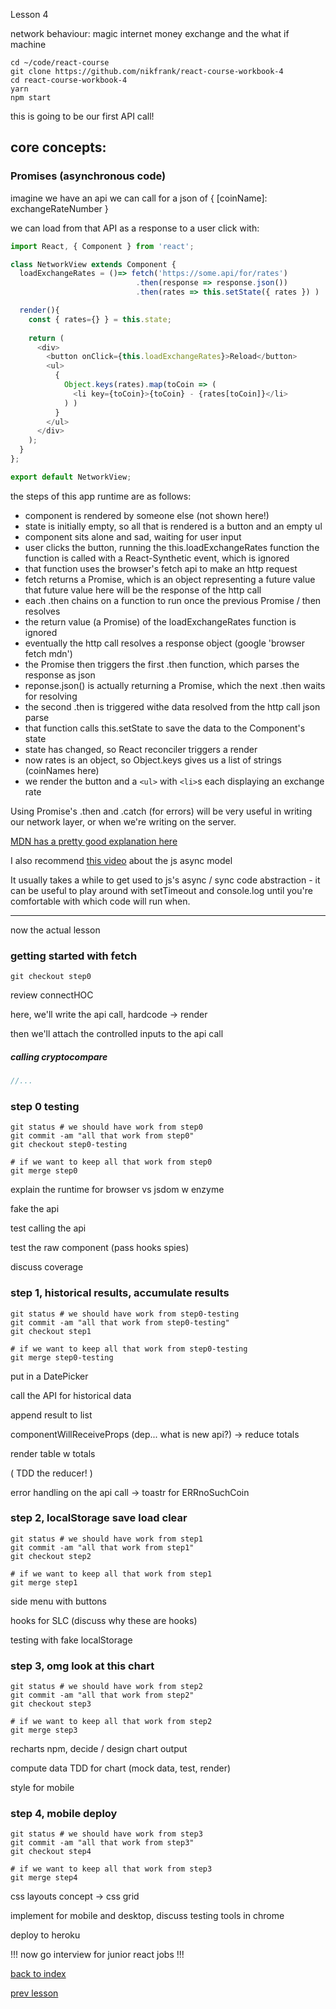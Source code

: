 Lesson 4

network behaviour: magic internet money exchange and the what if machine

```
cd ~/code/react-course
git clone https://github.com/nikfrank/react-course-workbook-4
cd react-course-workbook-4
yarn
npm start
```

this is going to be our first API call!


## core concepts:

### Promises (asynchronous code)

imagine we have an api we can call for a json of { [coinName]: exchangeRateNumber }

we can load from that API as a response to a user click with:

```js
import React, { Component } from 'react';

class NetworkView extends Component {
  loadExchangeRates = ()=> fetch('https://some.api/for/rates')
                            .then(response => response.json())
                            .then(rates => this.setState({ rates }) )

  render(){
    const { rates={} } = this.state;
    
    return (
      <div>
        <button onClick={this.loadExchangeRates}>Reload</button>
        <ul>
          {
            Object.keys(rates).map(toCoin => (
              <li key={toCoin}>{toCoin} - {rates[toCoin]}</li>
            ) )
          }
        </ul>
      </div>
    );
  }
};

export default NetworkView;
```

the steps of this app runtime are as follows:

- component is rendered by someone else (not shown here!)
- state is initially empty, so all that is rendered is a button and an empty ul
- component sits alone and sad, waiting for user input
- user clicks the button, running the this.loadExchangeRates function
  the function is called with a React-Synthetic event, which is ignored
- that function uses the browser's fetch api to make an http request
- fetch returns a Promise, which is an object representing a future value
  that future value here will be the response of the http call
- each .then chains on a function to run once the previous Promise / then resolves
- the return value (a Promise) of the loadExchangeRates function is ignored
- eventually the http call resolves a response object (google 'browser fetch mdn')
- the Promise then triggers the first .then function, which parses the response as json
- reponse.json() is actually returning a Promise, which the next .then waits for resolving
- the second .then is triggered withe data resolved from the http call json parse
- that function calls this.setState to save the data to the Component's state
- state has changed, so React reconciler triggers a render
- now rates is an object, so Object.keys gives us a list of strings (coinNames here)
- we render the button and a ```<ul>``` with ```<li>```s each displaying an exchange rate 

Using Promise's .then and .catch (for errors) will be very useful in writing our network layer, or when we're writing on the server.

[MDN has a pretty good explanation here](https://developer.mozilla.org/en-US/docs/Web/JavaScript/Guide/Using_promises)

I also recommend [this video](https://www.youtube.com/watch?v=8aGhZQkoFbQ) about the js async model


It usually takes a while to get used to js's async / sync code abstraction - it can be useful to play around with setTimeout and console.log until you're comfortable with which code will run when.

---


now the actual lesson


### getting started with fetch

```git checkout step0```

review connectHOC

here, we'll write the api call, hardcode -> render

then we'll attach the controlled inputs to the api call



##### calling cryptocompare

```js
//...


```




### step 0 testing

```
git status # we should have work from step0
git commit -am "all that work from step0"
git checkout step0-testing

# if we want to keep all that work from step0
git merge step0
```

explain the runtime for browser vs jsdom w enzyme

fake the api

test calling the api

test the raw component (pass hooks spies)

discuss coverage




### step 1, historical results, accumulate results

```
git status # we should have work from step0-testing
git commit -am "all that work from step0-testing"
git checkout step1

# if we want to keep all that work from step0-testing
git merge step0-testing
```

put in a DatePicker

call the API for historical data

append result to list

componentWillReceiveProps (dep... what is new api?) -> reduce totals

render table w totals

( TDD the reducer! )

error handling on the api call -> toastr for ERRnoSuchCoin



### step 2, localStorage save load clear

```
git status # we should have work from step1
git commit -am "all that work from step1"
git checkout step2

# if we want to keep all that work from step1
git merge step1
```

side menu with buttons

hooks for SLC (discuss why these are hooks)

testing with fake localStorage



### step 3, omg look at this chart

```
git status # we should have work from step2
git commit -am "all that work from step2"
git checkout step3

# if we want to keep all that work from step2
git merge step3
```

recharts npm, decide / design chart output

compute data TDD for chart (mock data, test, render)

style for mobile



### step 4, mobile deploy

```
git status # we should have work from step3
git commit -am "all that work from step3"
git checkout step4

# if we want to keep all that work from step3
git merge step4
```

css layouts concept -> css grid

implement for mobile and desktop, discuss testing tools in chrome

deploy to heroku


!!! now go interview for junior react jobs !!!



[back to index](https://github.com/nikfrank/react-course)

[prev lesson](./3.md)
